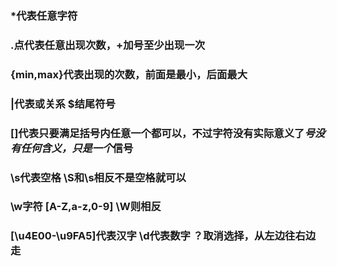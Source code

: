 ### *代表任意字符
### .点代表任意出现次数，+加号至少出现一次
### {min,max}代表出现的次数，前面是最小，后面最大
### |代表或关系 $结尾符号
###  []代表只要满足括号内任意一个都可以，不过字符没有实际意义了*号没有任何含义，只是一个*信号
### \s代表空格  \S和\s相反不是空格就可以
###  \w字符 [A-Z,a-z,0-9] \W则相反
### [\u4E00-\u9FA5]代表汉字 \d代表数字       ？取消选择，从左边往右边走
